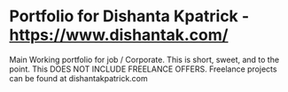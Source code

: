 # Portfolio for Dishanta Kpatrick - https://www.dishantak.com/
Main Working portfolio for job / Corporate. This is short, sweet, and to the point. This DOES NOT INCLUDE FREELANCE OFFERS. Freelance projects can be found at dishantakpatrick.com 

